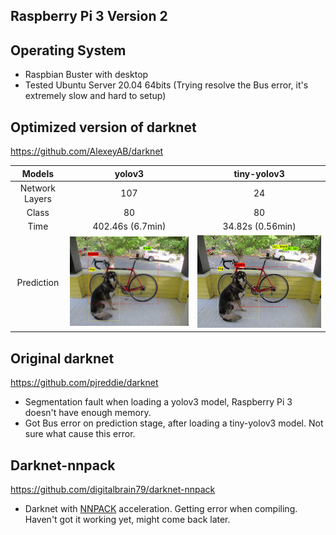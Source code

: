 ## Raspberry Pi 3 Version 2

## Operating System
- Raspbian Buster with desktop
- Tested Ubuntu Server 20.04 64bits (Trying resolve the Bus error, it's extremely slow and hard to setup)

## Optimized version of darknet
https://github.com/AlexeyAB/darknet

| Models |yolov3 | tiny-yolov3 |
|:------:|:------:|:------:|
| Network Layers | 107 | 24 |
| Class | 80 | 80 |
| Time | 402.46s (6.7min) | 34.82s (0.56min) |
| Prediction | <img src="images/yolov3_pred.jpg">  | <img src="images/tiny_yolov3_pred.jpg"> |


## Original darknet
https://github.com/pjreddie/darknet

- Segmentation fault when loading a yolov3 model, Raspberry Pi 3 doesn't have enough memory.
- Got Bus error on prediction stage, after loading a tiny-yolov3 model. Not sure what cause this error.


## Darknet-nnpack
https://github.com/digitalbrain79/darknet-nnpack

- Darknet with [NNPACK](https://github.com/Maratyszcza/NNPACK) acceleration. Getting error when compiling. Haven't got it working yet, might come back later.
